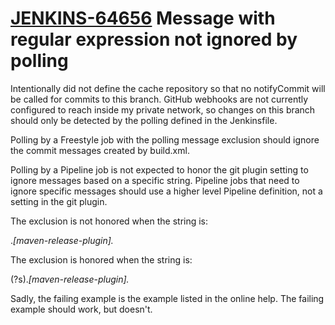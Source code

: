 # [JENKINS-64656](https://issues.jenkins.io/browse/JENKINS-64656) Message with regular expression not ignored by polling

Intentionally did not define the cache repository so that no notifyCommit will be called for commits to this branch.
GitHub webhooks are not currently configured to reach inside my private network, so changes on this branch should only be detected by the polling defined in the Jenkinsfile.

Polling by a Freestyle job with the polling message exclusion should ignore the commit messages created by build.xml.

Polling by a Pipeline job is not expected to honor the git plugin setting to ignore messages based on a specific string.
Pipeline jobs that need to ignore specific messages should use a higher level Pipeline definition, not a setting in the git plugin.

The exclusion is not honored when the string is:

  .*\[maven-release-plugin\].*

The exclusion is honored when the string is:

  (?s).*\[maven-release-plugin\].*

Sadly, the failing example is the example listed in the online help.
The failing example should work, but doesn't.
